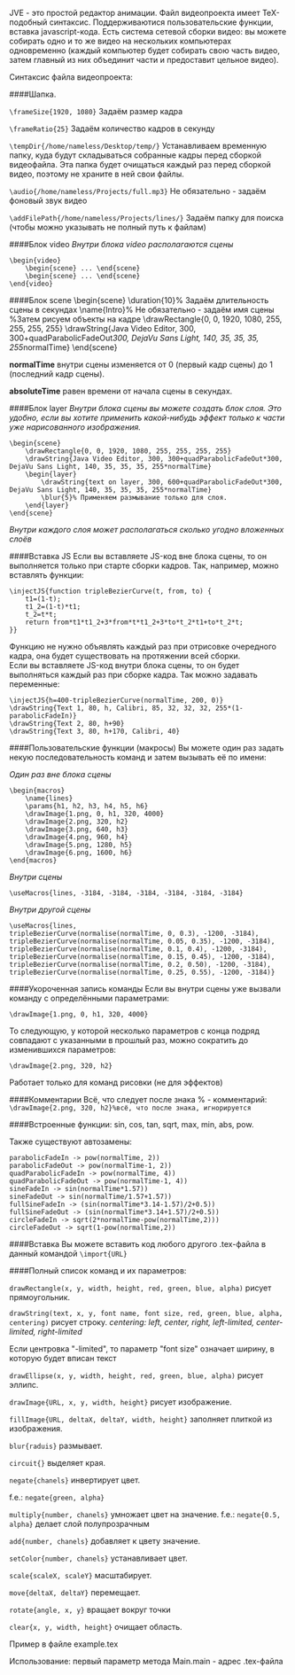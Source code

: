 JVE - это  простой редактор анимации. Файл видеопроекта имеет TeX-подобный синтаксис. Поддерживаютися пользовательские функции, вставка javascript-кода. Есть система сетевой сборки видео: вы можете собирать одно и то же видео на нескольких компьютерах одновременно (каждый компьютер будет собирать свою часть видео, затем главный из них объединит части и предоставит цельное видео).

Синтаксис файла видеопроекта:

####Шапка. 

`\frameSize{1920, 1080}` Задаём размер кадра

`\frameRatio{25}` Задаём количество кадров в секунду

`\tempDir{/home/nameless/Desktop/temp/}` Устанавливаем временную папку, куда будут складываться собранные кадры перед сборкой видеофайла. Эта папка будет очищаться каждый раз перед сборкой видео, поэтому не храните в ней свои файлы.

`\audio{/home/nameless/Projects/full.mp3}` Не обязательно - задаём фоновый звук видео

`\addFilePath{/home/nameless/Projects/lines/}` Задаём папку для поиска (чтобы можно указывать не полный путь к файлам)

####Блок video
*Внутри блока video располагаются сцены*

    \begin{video}
        \begin{scene} ... \end{scene}
        \begin{scene} ... \end{scene}
    \end{video}

####Блок scene
    \begin{scene}
        \duration{10}% Задаём длительность сцены в секундах
        \name{Intro}% Не обязательно - задаём имя сцены
        %Затем рисуем объекты на кадре
        \drawRectangle{0, 0, 1920, 1080, 255, 255, 255, 255}
        \drawString{Java Video Editor, 300, 300+quadParabolicFadeOut*300, DejaVu Sans Light, 140, 35, 35, 35, 255*normalTime}
    \end{scene}
        
**normalTime** внутри сцены изменяется от 0 (первый кадр сцены) до 1 (последний кадр сцены).

**absoluteTime** равен времени от начала сцены в секундах.

####Блок layer
*Внутри блока сцены вы можете создать блок слоя. Это удобно, если вы хотите применить какой-нибудь эффект только к части уже нарисованного изображения.*
    
    \begin{scene} 
        \drawRectangle{0, 0, 1920, 1080, 255, 255, 255, 255}
        \drawString{Java Video Editor, 300, 300+quadParabolicFadeOut*300, DejaVu Sans Light, 140, 35, 35, 35, 255*normalTime}
        \begin{layer}
            \drawString{text on layer, 300, 600+quadParabolicFadeOut*300, DejaVu Sans Light, 140, 35, 35, 35, 255*normalTime}
            \blur{5}% Применяем размывание только для слоя.
        \end{layer}
    \end{scene}
*Внутри каждого слоя может располагаться сколько угодно вложенных слоёв*

####Вставка JS
Если вы вставляете JS-код вне блока сцены, то он выполняется только при старте сборки кадров. Так, например, можно вставлять функции:

    \injectJS{function tripleBezierCurve(t, from, to) {
        t1=(1-t);
        t1_2=(1-t)*t1;
        t_2=t*t;
        return from*t1*t1_2+3*from*t*t1_2+3*to*t_2*t1+to*t_2*t;
    }}

Функцию не нужно объявлять каждый раз при отрисовке очередного кадра, она будет существовать на протяжении всей сборки.    
Если вы вставляете JS-код внутри блока сцены, то он будет выполняться каждый раз при сборке кадра. Так можно задавать переменные:

    \injectJS{h=400-tripleBezierCurve(normalTime, 200, 0)}
    \drawString{Text 1, 80, h, Calibri, 85, 32, 32, 32, 255*(1-parabolicFadeIn)}
    \drawString{Text 2, 80, h+90}
    \drawString{Text 3, 80, h+170, Calibri, 40}

####Пользовательские функции (макросы)
Вы можете один раз задать некую последовательность команд и затем вызывать её по имени:

*Один раз вне блока сцены*

    \begin{macros}
        \name{lines}
        \params{h1, h2, h3, h4, h5, h6}
        \drawImage{1.png, 0, h1, 320, 4000}
        \drawImage{2.png, 320, h2}
        \drawImage{3.png, 640, h3}
        \drawImage{4.png, 960, h4}
        \drawImage{5.png, 1280, h5}
        \drawImage{6.png, 1600, h6}
    \end{macros}

*Внутри сцены*

`\useMacros{lines, -3184, -3184, -3184, -3184, -3184, -3184}`

*Внутри другой сцены*

    \useMacros{lines,
    tripleBezierCurve(normalise(normalTime, 0, 0.3), -1200, -3184),
    tripleBezierCurve(normalise(normalTime, 0.05, 0.35), -1200, -3184),
    tripleBezierCurve(normalise(normalTime, 0.1, 0.4), -1200, -3184),
    tripleBezierCurve(normalise(normalTime, 0.15, 0.45), -1200, -3184),
    tripleBezierCurve(normalise(normalTime, 0.2, 0.50), -1200, -3184),
    tripleBezierCurve(normalise(normalTime, 0.25, 0.55), -1200, -3184)}

####Укороченная запись команды
Если вы внутри сцены уже вызвали команду с определёнными параметрами:

`\drawImage{1.png, 0, h1, 320, 4000}`

То следующую, у которой несколько параметров с конца подряд совпадают с указанными в прошлый раз, можно сократить до изменившихся параметров:

`\drawImage{2.png, 320, h2}`

Работает только для команд рисовки (не для эффектов)
           
####Комментарии
Всё, что следует после знака % - комментарий:
`\drawImage{2.png, 320, h2}%всё, что после знака, игнорируется`

####Встроенные функции:
sin, cos, tan, sqrt, max, min, abs, pow.

Также существуют автозамены:        

    parabolicFadeIn -> pow(normalTime, 2))
    parabolicFadeOut -> pow(normalTime-1, 2))
    quadParabolicFadeIn -> pow(normalTime, 4))
    quadParabolicFadeOut -> pow(normalTime-1, 4))
    sineFadeIn -> sin(normalTime*1.57))
    sineFadeOut -> sin(normalTime/1.57+1.57))
    fullSineFadeIn -> (sin(normalTime*3.14-1.57)/2+0.5))
    fullSineFadeOut -> (sin(normalTime*3.14+1.57)/2+0.5))
    circleFadeIn -> sqrt(2*normalTime-pow(normalTime,2)))
    circleFadeOut -> sqrt(1-pow(normalTime,2))

####Вставка
Вы можете вставить код любого другого .tex-файла в данный командой `\import{URL}`

####Полный список команд и их параметров:

`drawRectangle(x, y, width, height, red, green, blue, alpha)` рисует прямоугольник.

`drawString(text, x, y, font name, font size, red, green, blue, alpha, centering)` рисует строку.
*centering: left, center, right, left-limited, center-limited, right-limited*

Если центровка "-limited", то параметр "font size" означает ширину, в которую будет вписан текст

`drawEllipse(x, y, width, height, red, green, blue, alpha)` рисует эллипс.

`drawImage{URL, x, y, width, height}` рисует изображение.

`fillImage{URL, deltaX, deltaY, width, height}` заполняет плиткой из изображения.

`blur{raduis}` размывает.

`circuit{}` выделяет края.

`negate{chanels}` инвертирует цвет.

f.e.: `negate{green, alpha}`

`multiply{number, chanels}` умножает цвет на значение.
f.e.: `negate{0.5, alpha}` делает слой полупрозрачным

`add{number, chanels}` добавляет к цвету значение.

`setColor{number, chanels}` устанавливает цвет.

`scale{scaleX, scaleY}` масштабирует.

`move{deltaX, deltaY}` перемещает.

`rotate{angle, x, y}` вращает вокруг точки

`clear{x, y, width, height}` очищает область.

Пример в файле example.tex

Использование: первый параметр метода Main.main - адрес .tex-файла